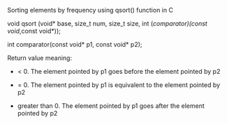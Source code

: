 Sorting elements by frequency using qsort() function in C

void qsort (void* base, size_t num, size_t size, int (*comparator)(const void*,const void*)); 

int comparator(const void* p1, const void* p2);

Return value meaning:

  * < 0. The element pointed by p1 goes before the element pointed by p2

  * = 0.  The element pointed by p1 is equivalent to the element pointed by p2

  * greater than 0. The element pointed by p1 goes after the element pointed by p2
